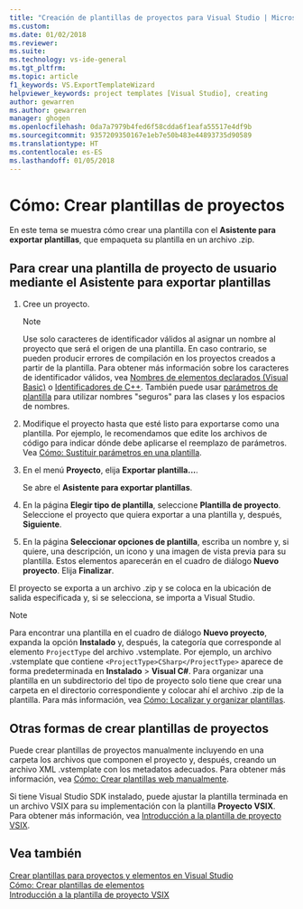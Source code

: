 ```yaml
---
title: "Creación de plantillas de proyectos para Visual Studio | Microsoft Docs"
ms.custom: 
ms.date: 01/02/2018
ms.reviewer: 
ms.suite: 
ms.technology: vs-ide-general
ms.tgt_pltfrm: 
ms.topic: article
f1_keywords: VS.ExportTemplateWizard
helpviewer_keywords: project templates [Visual Studio], creating
author: gewarren
ms.author: gewarren
manager: ghogen
ms.openlocfilehash: 0da7a7979b4fed6f58cdda6f1eafa55517e4df9b
ms.sourcegitcommit: 9357209350167e1eb7e50b483e44893735d90589
ms.translationtype: HT
ms.contentlocale: es-ES
ms.lasthandoff: 01/05/2018
---
```

# <a name="how-to-create-project-templates"></a>Cómo: Crear plantillas de proyectos

En este tema se muestra cómo crear una plantilla con el **Asistente para exportar plantillas**, que empaqueta su plantilla en un archivo .zip.

## <a name="to-create-a-user-project-template-by-using-the-export-template-wizard"></a>Para crear una plantilla de proyecto de usuario mediante el Asistente para exportar plantillas

1. Cree un proyecto.

    > [!NOTE]
    > Use solo caracteres de identificador válidos al asignar un nombre al proyecto que será el origen de una plantilla. En caso contrario, se pueden producir errores de compilación en los proyectos creados a partir de la plantilla. Para obtener más información sobre los caracteres de identificador válidos, vea [Nombres de elementos declarados (Visual Basic)](/dotnet/visual-basic/programming-guide/language-features/declared-elements/declared-element-names) o [Identificadores de C++](/cpp/cpp/identifiers-cpp). También puede usar [parámetros de plantilla](../ide/template-parameters.md) para utilizar nombres "seguros" para las clases y los espacios de nombres.

1. Modifique el proyecto hasta que esté listo para exportarse como una plantilla. Por ejemplo, le recomendamos que edite los archivos de código para indicar dónde debe aplicarse el reemplazo de parámetros. Vea [Cómo: Sustituir parámetros en una plantilla](../ide/how-to-substitute-parameters-in-a-template.md).

1. En el menú **Proyecto**, elija **Exportar plantilla...**.

   Se abre el **Asistente para exportar plantillas**.

1. En la página **Elegir tipo de plantilla**, seleccione **Plantilla de proyecto**. Seleccione el proyecto que quiera exportar a una plantilla y, después, **Siguiente**.

1. En la página **Seleccionar opciones de plantilla**, escriba un nombre y, si quiere, una descripción, un icono y una imagen de vista previa para su plantilla. Estos elementos aparecerán en el cuadro de diálogo **Nuevo proyecto**. Elija **Finalizar**.

  El proyecto se exporta a un archivo .zip y se coloca en la ubicación de salida especificada y, si se selecciona, se importa a Visual Studio.

>[!NOTE]
> Para encontrar una plantilla en el cuadro de diálogo **Nuevo proyecto**, expanda la opción **Instalado** y, después, la categoría que corresponde al elemento `ProjectType` del archivo .vstemplate. Por ejemplo, un archivo .vstemplate que contiene `<ProjectType>CSharp</ProjectType>` aparece de forma predeterminada en **Instalado** > **Visual C#**. Para organizar una plantilla en un subdirectorio del tipo de proyecto solo tiene que crear una carpeta en el directorio correspondiente y colocar ahí el archivo .zip de la plantilla. Para más información, vea [Cómo: Localizar y organizar plantillas](../ide/how-to-locate-and-organize-project-and-item-templates.md).

## <a name="other-ways-to-create-project-templates"></a>Otras formas de crear plantillas de proyectos

Puede crear plantillas de proyectos manualmente incluyendo en una carpeta los archivos que componen el proyecto y, después, creando un archivo XML .vstemplate con los metadatos adecuados. Para obtener más información, vea [Cómo: Crear plantillas web manualmente](../ide/how-to-manually-create-web-templates.md).

Si tiene Visual Studio SDK instalado, puede ajustar la plantilla terminada en un archivo VSIX para su implementación con la plantilla **Proyecto VSIX**. Para obtener más información, vea [Introducción a la plantilla de proyecto VSIX](../extensibility/getting-started-with-the-vsix-project-template.md).

## <a name="see-also"></a>Vea también

[Crear plantillas para proyectos y elementos en Visual Studio](../ide/creating-project-and-item-templates.md)  
[Cómo: Crear plantillas de elementos](../ide/how-to-create-item-templates.md)  
[Introducción a la plantilla de proyecto VSIX](../extensibility/getting-started-with-the-vsix-project-template.md)
